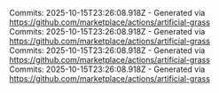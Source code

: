 Commits: 2025-10-15T23:26:08.918Z - Generated via https://github.com/marketplace/actions/artificial-grass
<br>
Commits: 2025-10-15T23:26:08.918Z - Generated via https://github.com/marketplace/actions/artificial-grass
<br>
Commits: 2025-10-15T23:26:08.918Z - Generated via https://github.com/marketplace/actions/artificial-grass
<br>
Commits: 2025-10-15T23:26:08.918Z - Generated via https://github.com/marketplace/actions/artificial-grass
<br>
